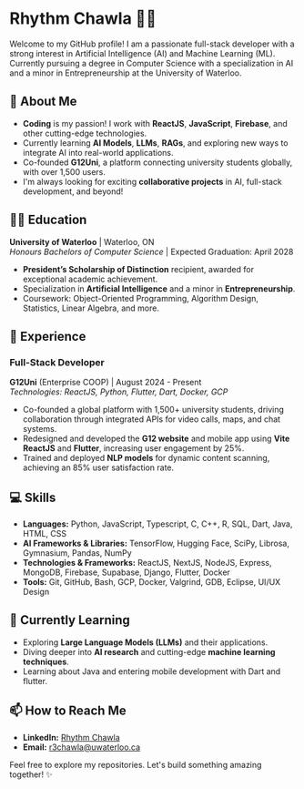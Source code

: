 # Rhythm Chawla 👨‍💻

Welcome to my GitHub profile! I am a passionate full-stack developer with a strong interest in Artificial Intelligence (AI) and Machine Learning (ML). Currently pursuing a degree in Computer Science with a specialization in AI and a minor in Entrepreneurship at the University of Waterloo.

## 👀 About Me
- **Coding** is my passion! I work with **ReactJS**, **JavaScript**, **Firebase**, and other cutting-edge technologies.
- Currently learning **AI Models**, **LLMs**, **RAGs**, and exploring new ways to integrate AI into real-world applications.
- Co-founded **G12Uni**, a platform connecting university students globally, with over 1,500 users.
- I'm always looking for exciting **collaborative projects** in AI, full-stack development, and beyond!

## 🧑‍🎓 Education
**University of Waterloo** | Waterloo, ON  
*Honours Bachelors of Computer Science* | Expected Graduation: April 2028  
- **President’s Scholarship of Distinction** recipient, awarded for exceptional academic achievement.
- Specialization in **Artificial Intelligence** and a minor in **Entrepreneurship**.
- Coursework: Object-Oriented Programming, Algorithm Design, Statistics, Linear Algebra, and more.

## 💼 Experience
### **Full-Stack Developer**  
**G12Uni** (Enterprise COOP) | August 2024 - Present  
*Technologies: ReactJS, Python, Flutter, Dart, Docker, GCP*  
- Co-founded a global platform with 1,500+ university students, driving collaboration through integrated APIs for video calls, maps, and chat systems.
- Redesigned and developed the **G12 website** and mobile app using **Vite ReactJS** and **Flutter**, increasing user engagement by 25%.
- Trained and deployed **NLP models** for dynamic content scanning, achieving an 85% user satisfaction rate.

## 💻 Skills
- **Languages:** Python, JavaScript, Typescript, C, C++, R, SQL, Dart, Java, HTML, CSS  
- **AI Frameworks & Libraries:** TensorFlow, Hugging Face, SciPy, Librosa, Gymnasium, Pandas, NumPy  
- **Technologies & Frameworks:** ReactJS, NextJS, NodeJS, Express, MongoDB, Firebase, Supabase, Django, Flutter, Docker  
- **Tools:** Git, GitHub, Bash, GCP, Docker, Valgrind, GDB, Eclipse, UI/UX Design

## 🌱 Currently Learning
- Exploring **Large Language Models (LLMs)** and their applications.
- Diving deeper into **AI research** and cutting-edge **machine learning techniques**.
- Learning about Java and entering mobile development with Dart and flutter.

## 📫 How to Reach Me
- **LinkedIn:** [Rhythm Chawla](https://www.linkedin.com/in/rhychaw/)
- **Email:** r3chawla@uwaterloo.ca

Feel free to explore my repositories. Let's build something amazing together! ✨
